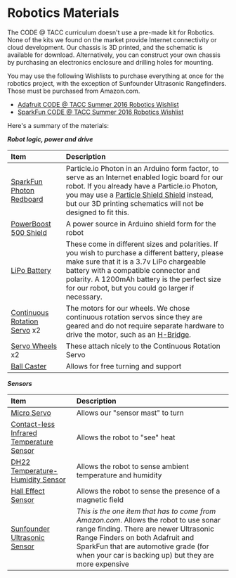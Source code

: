 # Robotics Materials

The CODE @ TACC curriculum doesn't use a pre-made kit for Robotics. None of the kits we found on the market provide Internet connectivity or cloud development. Our chassis is 3D printed, and the schematic is available for download. Alternatively, you can construct your own chassis by purchasing an electronics enclosure and drilling holes for mounting.

You may use the following Wishlists to purchase everything at once for the robotics project, with the exception of Sunfounder Ultrasonic Rangefinders. Those must be purchased from Amazon.com.

- [Adafruit CODE @ TACC Summer 2016 Robotics Wishlist](http://www.adafruit.com/wishlists/395776)
- [SparkFun CODE @ TACC Summer 2016 Robotics Wishlist](http://sfe.io/w124757)

Here's a summary of the materials:

_**Robot logic, power and drive**_

|Item|Description|
|:----|:-----------|
|[SparkFun Photon Redboard](https://www.sparkfun.com/products/13321)|Particle.io Photon in an Arduino form factor, to serve as an Internet enabled logic board for our robot. If you already have a Particle.io Photon, you may use a [Particle Shield Shield](https://www.adafruit.com/products/2725) instead, but our 3D printing schematics will not be designed to fit this.|
|[PowerBoost 500 Shield](https://www.adafruit.com/products/2078)| A power source in Arduino shield form for the robot|
|[LiPo Battery](https://www.adafruit.com/products/258)|These come in different sizes and polarities. If you wish to purchase a different battery, please make sure that it is a 3.7v LiPo chargeable battery with a compatible connector and polarity. A 1200mAh battery is the perfect size for our robot, but you could go larger if necessary.|
|[Continuous Rotation Servo](https://www.adafruit.com/products/154) x2|The motors for our wheels. We chose continuous rotation servos since they are geared and do not require separate hardware to drive the motor, such as an [H-Bridge](https://en.wikipedia.org/wiki/H_bridge).
|[Servo Wheels](https://www.adafruit.com/products/167) x2|These attach nicely to the Continuous Rotation Servo|
|[Ball Caster](https://www.adafruit.com/products/1200)|Allows for free turning and support|

_**Sensors**_

|Item|Description|
|:----|:----------|
|[Micro Servo](https://www.adafruit.com/products/169)|Allows our "sensor mast" to turn|
|[Contact-less Infrared Temperature Sensor](https://www.adafruit.com/products/2023)|Allows the robot to "see" heat|
|[DH22 Temperature-Humidity Sensor](https://www.adafruit.com/products/385)|Allows the robot to sense ambient temperature and humidity|
|[Hall Effect Sensor](https://www.adafruit.com/products/158)|Allows the robot to sense the presence of a magnetic field|
|[Sunfounder Ultrasonic Sensor](http://www.amazon.com/SunFounder-Ultrasonic-Distance-Mega2560-Duemilanove/dp/B00E0NXTJW/ref=sr_1_1?ie=UTF8&qid=1455919609&sr=8-1&keywords=ultrasonic+range+finder)|_This is the one item that has to come from Amazon.com_. Allows the robot to use sonar range finding. There are newer Ultrasonic Range Finders on both Adafruit and SparkFun that are automotive grade (for when your car is backing up) but they are more expensive